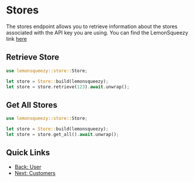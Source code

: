 # Stores

The stores endpoint allows you to retrieve information about the stores associated with the API key you are using. 
You can find the LemonSqueezy link [here](https://docs.lemonsqueezy.com/api/stores)

## Retrieve Store

```rust
use lemonsqueezy::store::Store;

let store = Store::build(lemonsqueezy);
let store = store.retrieve(123).await.unwrap();
```

## Get All Stores

```rust
use lemonsqueezy::store::Store;

let store = Store::build(lemonsqueezy);
let store = store.get_all().await.unwrap();
```

## Quick Links 
- [Back: User](user.md)
- [Next: Customers](customers.md)